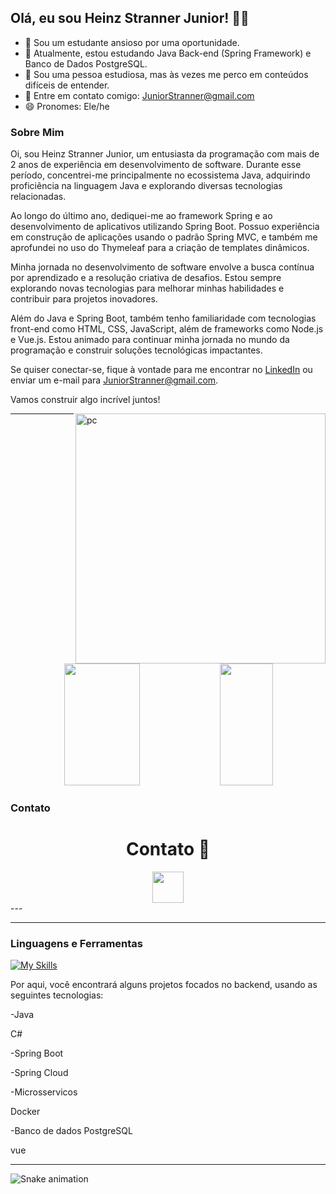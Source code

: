 ## Olá, eu sou Heinz Stranner Junior! 👨‍💻
- 🔭 Sou um estudante ansioso por uma oportunidade.
- 🌱 Atualmente, estou estudando Java Back-end (Spring Framework) e Banco de Dados PostgreSQL.
- 🤔 Sou uma pessoa estudiosa, mas às vezes me perco em conteúdos difíceis de entender.
- 📧 Entre em contato comigo: JuniorStranner@gmail.com
- 😄 Pronomes: Ele/he

<!-- Sobre Mim 🙋‍♂️ -->
### Sobre Mim

Oi, sou Heinz Stranner Junior, um entusiasta da programação com mais de 2 anos de experiência em desenvolvimento de software. Durante esse período, concentrei-me principalmente no ecossistema Java, adquirindo proficiência na linguagem Java e explorando diversas tecnologias relacionadas.

Ao longo do último ano, dediquei-me ao framework Spring e ao desenvolvimento de aplicativos utilizando Spring Boot. Possuo experiência em construção de aplicações usando o padrão Spring MVC, e também me aprofundei no uso do Thymeleaf para a criação de templates dinâmicos.

Minha jornada no desenvolvimento de software envolve a busca contínua por aprendizado e a resolução criativa de desafios. Estou sempre explorando novas tecnologias para melhorar minhas habilidades e contribuir para projetos inovadores.

Além do Java e Spring Boot, também tenho familiaridade com tecnologias front-end como HTML, CSS, JavaScript, além de frameworks como Node.js e Vue.js. Estou animado para continuar minha jornada no mundo da programação e construir soluções tecnológicas impactantes.

Se quiser conectar-se, fique à vontade para me encontrar no [LinkedIn](https://www.linkedin.com/in/heinz-stranner-junior/) ou enviar um e-mail para [JuniorStranner@gmail.com](mailto:JuniorStranner@gmail.com).

Vamos construir algo incrível juntos!

<img src="https://images.vexels.com/media/users/3/283663/isolated/preview/abda7a0cf347389ef2da7a2b3bd1f6cb-retro-purple-computer.png" min-width="400px" max-width="400px" width="400px" align="right" alt="pc">

---
<!-- Estatísticas 📊 -->
<div align="center">  
  <img width="49%" height="195px" src="https://github-readme-stats.vercel.app/api?username=Junior-Stranner&show_icons=true&count_private=true&hide_border=true&title_color=8A2BE2&icon_color=4B0082&text_color=48D1CC&bg_color=0d1117" /> 
  <img width="41%" height="195px" src="https://github-readme-stats.vercel.app/api/top-langs/?username=Junior-Stranner&layout=compact&hide_border=true&title_color=8A2BE2&text_color=48D1CC&bg_color=0d1117" />
</div>

<!-- Contato 📧 -->
### Contato

</div>

<h1 align="middle">Contato 📧</h1>
<div align="middle">
  <a href = https://www.linkedin.com/in/heinz-stranner-junior/ > 
    <img src="https://cdn.jsdelivr.net/gh/devicons/devicon/icons/linkedin/linkedin-original.svg" heigh = 50px width =50px />
  </a>
</div>
---

<!-- Linguagens e Ferramentas 🔧 -->
<!-- Linguagens e Ferramentas 🔧 -->


<!--<div align="center"> 
  <img src="https://cdn.jsdelivr.net/gh/devicons/devicon/icons/java/java-original.svg" height="50px" width="50px" />  
  <img src="https://cdn.jsdelivr.net/gh/devicons/devicon/icons/spring/spring-original.svg" height="50px" width="50px" />
  <img src="https://cdn.jsdelivr.net/gh/devicons/devicon/icons/html5/html5-original.svg" height="50px" width="50px" />
  <img src="https://cdn.jsdelivr.net/gh/devicons/devicon/icons/css3/css3-original.svg" height="50px" width="50px" />
  <img src="https://cdn.jsdelivr.net/gh/devicons/devicon/icons/postgresql/postgresql-original.svg" height="50px" width="50px" />
  <img src="https://cdn.jsdelivr.net/gh/devicons/devicon/icons/github/github-original.svg" height="50px" width="50px" />  
  <img src="https://cdn.jsdelivr.net/gh/devicons/devicon/icons/javascript/javascript-original.svg" height="50px" width="50px" />
  <img src="https://cdn.jsdelivr.net/gh/devicons/devicon/icons/nodejs/nodejs-original-wordmark.svg" height="50px" width="50px" />
  <img src="https://cdn.jsdelivr.net/gh/devicons/devicon/icons/vuejs/vuejs-original.svg" height="50px" width="50px" /> <!-- Substituição do React pelo Vue.js -->
</div>

<hr>

### Linguagens e Ferramentas

[![My Skills](https://skillicons.dev/icons?i=java,csharp,spring,postgresql,docker,vue)](https://skillicons.dev)

Por aqui, você encontrará alguns projetos focados no backend, usando as seguintes tecnologias:
<p>-Java</p> 
<p>C#</p> 
<p>-Spring Boot</p>
<p>-Spring Cloud</p>
<p>-Microsservicos</p>
<p>Docker</p>
<p>-Banco de dados PostgreSQL</p>
<p>vue</p>

<hr>


 ![Snake animation](https://github.com/Junior-Stranner/Junior-Stranner/blob/output/github-contribution-grid-snake.svg)
